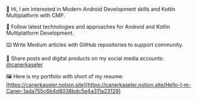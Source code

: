 👋 Hi, I am interested in Modern Android Development skills and Kotlin Multiplatform with CMP.

👀 Follow latest technologies and approaches for Android and Kotlin Multiplatform Development.

⌨️ Write Medium articles with GitHub repositories to support community.

🚀 Share posts and digital products on my social media accounts: [@canerkaseler](https://linktr.ee/canerkaseler)

🖼️ Here is my portfolio with short of my resume: [https://canerkaseler.notion.site](https://canerkaseler.notion.site/Hello-I-m-Caner-1ada755c6b4d8038bdc5e4a311a23129)

<!---
canerkaseler/canerkaseler is a ✨ special ✨ repository because its `README.md` (this file) appears on your GitHub profile.
You can click the Preview link to take a look at your changes.
--->
